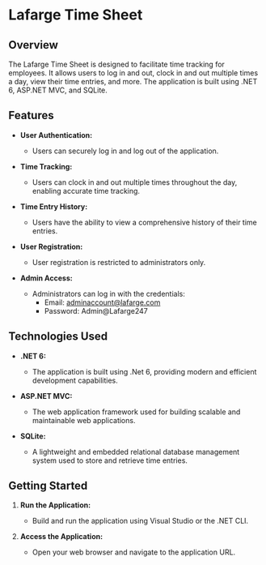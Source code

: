 # Lafarge Time Sheet

## Overview

The Lafarge Time Sheet is designed to facilitate time tracking for employees. It allows users to log in and out, clock in and out multiple times a day, view their time entries, and more. The application is built using .NET 6, ASP.NET MVC, and SQLite.

## Features

- **User Authentication:**
  - Users can securely log in and log out of the application.

- **Time Tracking:**
  - Users can clock in and out multiple times throughout the day, enabling accurate time tracking.

- **Time Entry History:**
  - Users have the ability to view a comprehensive history of their time entries.

- **User Registration:**
  - User registration is restricted to administrators only.

- **Admin Access:**
  - Administrators can log in with the credentials:
    - Email: adminaccount@lafarge.com
    - Password: Admin@Lafarge247

## Technologies Used

- **.NET 6:**
  - The application is built using .Net 6, providing modern and efficient development capabilities.

- **ASP.NET MVC:**
  - The web application framework used for building scalable and maintainable web applications.

- **SQLite:**
  - A lightweight and embedded relational database management system used to store and retrieve time entries.

## Getting Started

1. **Run the Application:**
   - Build and run the application using Visual Studio or the .NET CLI.

2. **Access the Application:**
   - Open your web browser and navigate to the application URL.

